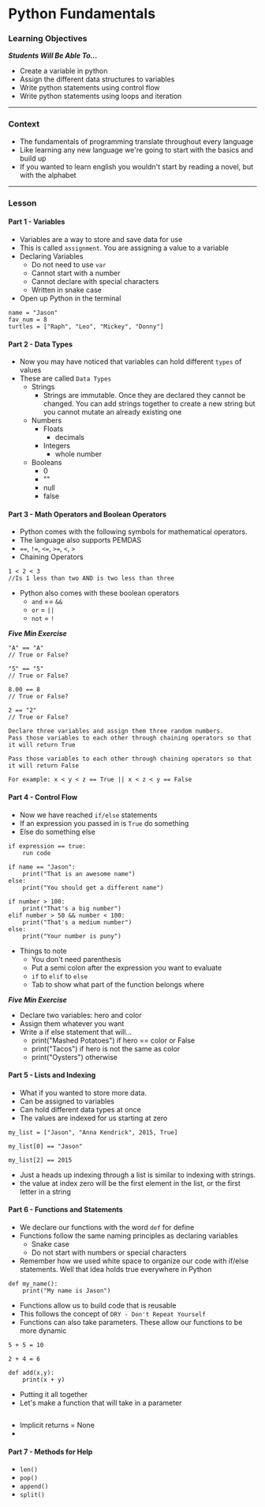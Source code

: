 # Python Fundamentals

### Learning Objectives

***Students Will Be Able To...***

* Create a variable in python
* Assign the different data structures to variables
* Write python statements using control flow
* Write python statements using loops and iteration

---
### Context 

* The fundamentals of programming translate throughout every language
* Like learning any new language we're going to start with the basics and build up
* If you wanted to learn english you wouldn't start by reading a novel, but with the alphabet

---
### Lesson

#### Part 1 - Variables

* Variables are a way to store and save data for use
* This is called `assignment`. You are assigning a value to a variable
* Declaring Variables
	* Do not need to use `var`
	* Cannot start with a number
	* Cannot declare with special characters
	* Written in snake case
* Open up Python in the terminal

```
name = "Jason"
fav_num = 8
turtles = ["Raph", "Leo", "Mickey", "Donny"]
```

#### Part 2 - Data Types

* Now you may have noticed that variables can hold different `types` of values
* These are called `Data Types`
	* Strings
		* Strings are immutable. Once they are declared they cannot be changed. You can add strings together to create a new string but you cannot mutate an already existing one
	* Numbers
		* Floats
			* decimals
		* Integers
			* whole number
	* Booleans
		* 0
		* ""
		* null
		* false

#### Part 3 - Math Operators and Boolean Operators

* Python comes with the following symbols for mathematical operators. 
* The language also supports PEMDAS
* `==`, `!=`, `<=`, `>=`, `<`, `>`
* Chaining Operators

```
1 < 2 < 3
//Is 1 less than two AND is two less than three
```
* Python also comes with these boolean operators
	* `and` == `&&`
	* `or` = `||`
	* `not` = `!`

***Five Min Exercise***


```
"A" == "A"
// True or False?

"5" == "5"
// True or False?

8.00 == 8
// True or False?

2 == "2"
// True or False?

Declare three variables and assign them three random numbers. 
Pass those variables to each other through chaining operators so that it will return True

Pass those variables to each other through chaining operators so that it will return False

For example: x < y < z == True || x < z < y == False
```

#### Part 4 - Control Flow

* Now we have reached `if/else` statements
* If an expression you passed in is `True` do something
* Else do something else

```
if expression == true:
	run code
	
if name == "Jason":
	print("That is an awesome name")
else: 
	print("You should get a different name")
	
if number > 100:
	print("That's a big number")
elif number > 50 && number < 100:
	print("That's a medium number")
else:
	print("Your number is puny")
```
* Things to note
	* You don't need parenthesis
	* Put a semi colon after the expression you want to evaluate
	* `if` to `elif` to `else`
	* Tab to show what part of the function belongs where

***Five Min Exercise***

* Declare two variables: hero and color
* Assign them whatever you want
* Write a if else statement that will...
	* print("Mashed Potatoes") if hero == color or False
	* print("Tacos") if hero is not the same as color
	* print("Oysters") otherwise

#### Part 5 - Lists and Indexing

* What if you wanted to store more data. 
* Can be assigned to variables
* Can hold different data types at once
* The values are indexed for us starting at zero

```
my_list = ["Jason", "Anna Kendrick", 2015, True]

my_list[0] == "Jason"

my_list[2] == 2015
```
* Just a heads up indexing through a list is similar to indexing with strings. 
* the value at index zero will be the first element in the list, or the first letter in a string

#### Part 6 - Functions and Statements

* We declare our functions with the word `def` for define
* Functions follow the same naming principles as declaring variables
	* Snake case
	* Do not start with numbers or special characters
* Remember how we used white space to organize our code with if/else statements. Well that idea holds true everywhere in Python

```
def my_name():
	print("My name is Jason")
```
* Functions allow us to build code that is reusable
* This follows the concept of `DRY - Don't Repeat Yourself`
* Functions can also take parameters. These allow our functions to be more dynamic

```
5 + 5 = 10

2 + 4 = 6

def add(x,y):
	print(x + y)
```
* Putting it all together
* Let's make a function that will take in a parameter

```

```
* Implicit returns = None
* 


#### Part 7 - Methods for Help

* `len()`
* `pop()`
* `append()`
* `split()`
